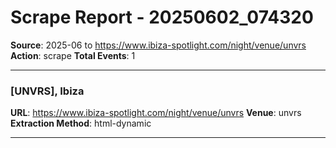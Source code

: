 # Scrape Report - 20250602_074320
**Source**: 2025-06 to https://www.ibiza-spotlight.com/night/venue/unvrs
**Action**: scrape
**Total Events**: 1

---

### [UNVRS], Ibiza
**URL**: https://www.ibiza-spotlight.com/night/venue/unvrs
**Venue**: unvrs
**Extraction Method**: html-dynamic

---

